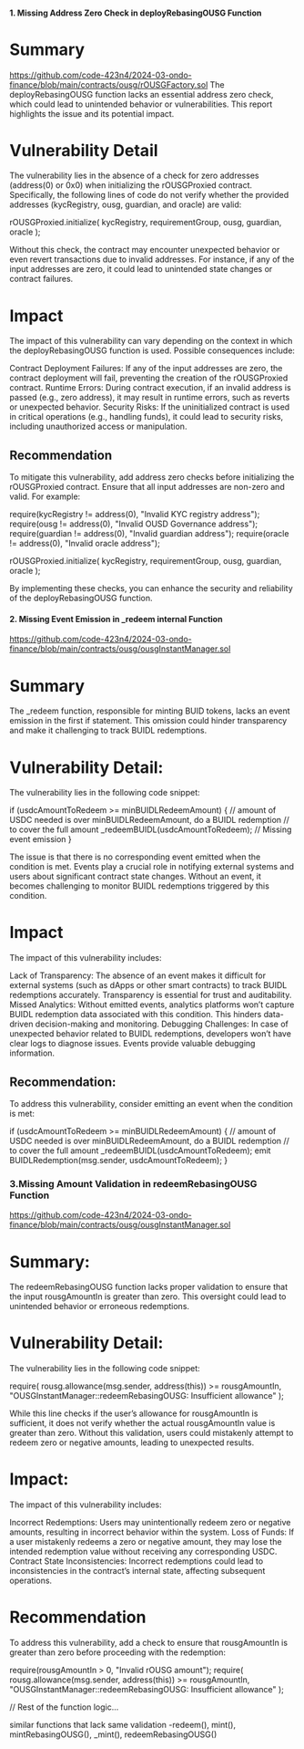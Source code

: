 #### 1. Missing Address Zero Check in deployRebasingOUSG Function

# Summary
https://github.com/code-423n4/2024-03-ondo-finance/blob/main/contracts/ousg/rOUSGFactory.sol
The deployRebasingOUSG function lacks an essential address zero check, which could lead to unintended behavior or vulnerabilities. This report highlights the issue and its potential impact.

# Vulnerability Detail
The vulnerability lies in the absence of a check for zero addresses (address(0) or 0x0) when initializing the rOUSGProxied contract. Specifically, the following lines of code do not verify whether the provided addresses (kycRegistry, ousg, guardian, and oracle) are valid:


rOUSGProxied.initialize(
  kycRegistry,
  requirementGroup,
  ousg,
  guardian,
  oracle
);

Without this check, the contract may encounter unexpected behavior or even revert transactions due to invalid addresses. For instance, if any of the input addresses are zero, it could lead to unintended state changes or contract failures.

# Impact
The impact of this vulnerability can vary depending on the context in which the deployRebasingOUSG function is used. Possible consequences include:

Contract Deployment Failures: If any of the input addresses are zero, the contract deployment will fail, preventing the creation of the rOUSGProxied contract.
Runtime Errors: During contract execution, if an invalid address is passed (e.g., zero address), it may result in runtime errors, such as reverts or unexpected behavior.
Security Risks: If the uninitialized contract is used in critical operations (e.g., handling funds), it could lead to security risks, including unauthorized access or manipulation.
## Recommendation
To mitigate this vulnerability, add address zero checks before initializing the rOUSGProxied contract. Ensure that all input addresses are non-zero and valid. For example:

require(kycRegistry != address(0), "Invalid KYC registry address");
require(ousg != address(0), "Invalid OUSD Governance address");
require(guardian != address(0), "Invalid guardian address");
require(oracle != address(0), "Invalid oracle address");

rOUSGProxied.initialize(
  kycRegistry,
  requirementGroup,
  ousg,
  guardian,
  oracle
);

By implementing these checks, you can enhance the security and reliability of the deployRebasingOUSG function.




#### 2. Missing Event Emission in _redeem internal Function
https://github.com/code-423n4/2024-03-ondo-finance/blob/main/contracts/ousg/ousgInstantManager.sol
# Summary
The _redeem function, responsible for minting BUID tokens, lacks an event emission in the first if statement. This omission could hinder transparency and make it challenging to track BUIDL redemptions.

# Vulnerability Detail:
The vulnerability lies in the following code snippet:

if (usdcAmountToRedeem >= minBUIDLRedeemAmount) {
  // amount of USDC needed is over minBUIDLRedeemAmount, do a BUIDL redemption
  // to cover the full amount
  _redeemBUIDL(usdcAmountToRedeem); // Missing event emission
}

The issue is that there is no corresponding event emitted when the condition is met. Events play a crucial role in notifying external systems and users about significant contract state changes. Without an event, it becomes challenging to monitor BUIDL redemptions triggered by this condition.

# Impact
The impact of this vulnerability includes:

Lack of Transparency: The absence of an event makes it difficult for external systems (such as dApps or other smart contracts) to track BUIDL redemptions accurately. Transparency is essential for trust and auditability.
Missed Analytics: Without emitted events, analytics platforms won’t capture BUIDL redemption data associated with this condition. This hinders data-driven decision-making and monitoring.
Debugging Challenges: In case of unexpected behavior related to BUIDL redemptions, developers won’t have clear logs to diagnose issues. Events provide valuable debugging information.
## Recommendation:
To address this vulnerability, consider emitting an event when the condition is met:

if (usdcAmountToRedeem >= minBUIDLRedeemAmount) {
  // amount of USDC needed is over minBUIDLRedeemAmount, do a BUIDL redemption
  // to cover the full amount
  _redeemBUIDL(usdcAmountToRedeem);
  emit BUIDLRedemption(msg.sender, usdcAmountToRedeem);
}

### 3.Missing Amount Validation in redeemRebasingOUSG Function
https://github.com/code-423n4/2024-03-ondo-finance/blob/main/contracts/ousg/ousgInstantManager.sol
# Summary:
The redeemRebasingOUSG function lacks proper validation to ensure that the input rousgAmountIn is greater than zero. This oversight could lead to unintended behavior or erroneous redemptions.

# Vulnerability Detail:
The vulnerability lies in the following code snippet:

require(
  rousg.allowance(msg.sender, address(this)) >= rousgAmountIn,
  "OUSGInstantManager::redeemRebasingOUSG: Insufficient allowance"
);

While this line checks if the user’s allowance for rousgAmountIn is sufficient, it does not verify whether the actual rousgAmountIn value is greater than zero. Without this validation, users could mistakenly attempt to redeem zero or negative amounts, leading to unexpected results.

# Impact:
The impact of this vulnerability includes:

Incorrect Redemptions: Users may unintentionally redeem zero or negative amounts, resulting in incorrect behavior within the system.
Loss of Funds: If a user mistakenly redeems a zero or negative amount, they may lose the intended redemption value without receiving any corresponding USDC.
Contract State Inconsistencies: Incorrect redemptions could lead to inconsistencies in the contract’s internal state, affecting subsequent operations.
# Recommendation
To address this vulnerability, add a check to ensure that rousgAmountIn is greater than zero before proceeding with the redemption:

require(rousgAmountIn > 0, "Invalid rOUSG amount");
require(
  rousg.allowance(msg.sender, address(this)) >= rousgAmountIn,
  "OUSGInstantManager::redeemRebasingOUSG: Insufficient allowance"
);

// Rest of the function logic...


similar functions that lack same validation -redeem(), mint(), mintRebasingOUSG(), _mint(), redeemRebasingOUSG()